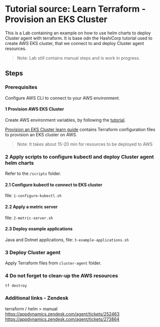 # Tutorial source: Learn Terraform - Provision an EKS Cluster

This is a Lab containing an example on how to use helm charts to deploy Cluster agent with terraform.
It is base odn the HashiCorp tutorial used to create AWS EKS cluster, that we connect to and deploy Cluster agent resources.

> Note: Lab still contains manual steps and is work in progress.

## Steps 

### Prerequisites
Configure AWS CLI to connect to your AWS environment.

#### 1 Provision AWS EKS Cluster

Create AWS environment variables, by following the [tutorial](https://learn.hashicorp.com/tutorials/terraform/eks).

[Provision an EKS Cluster learn guide](https://learn.hashicorp.com/terraform/kubernetes/provision-eks-cluster) contains
Terraform configuration files to provision an EKS cluster on AWS.

> Note: It takes about 15-20 min for resources to be deployed to AWS

### 2 Apply scripts to configure kubectl and deploy Cluster agent helm charts
Refer to the `/scripts` folder.

#### 2.1 Configure kubectl to connect to EKS cluster
file: `1-configure-kubectl.sh`

#### 2.2 Apply a metric server
file: `2-metric-server.sh`

#### 2.3 Deploy example applications
Java and Dotnet applications, file: `3-example-applications.sh`

### 3 Deploy Cluster agent
Apply Terraform files from `cluster-agent` folder.

### 4 Do not forget to clean-up the AWS resources

```
tf destroy
```

### Additional links - Zendesk
terraform / helm > manual
https://appdynamics.zendesk.com/agent/tickets/252463
https://appdynamics.zendesk.com/agent/tickets/273864